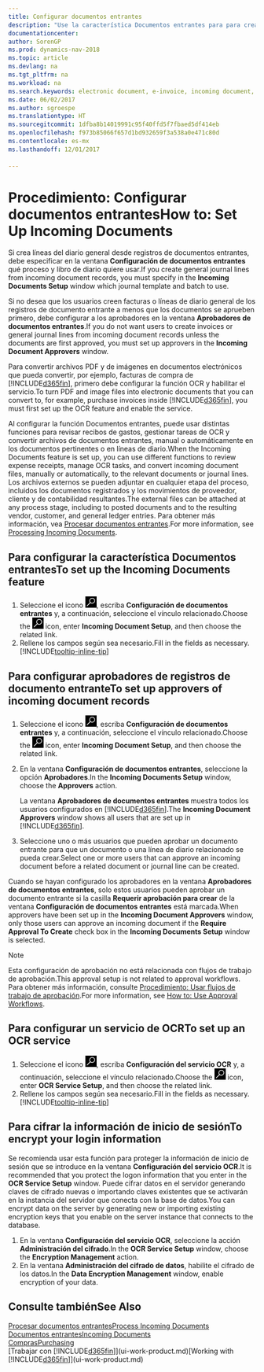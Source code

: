 ```yaml
---
title: Configurar documentos entrantes
description: "Use la característica Documentos entrantes para para crear documentos electrónicos, administrar las tareas de OCR, importar facturas y convertir los archivos de imagen."
documentationcenter: 
author: SorenGP
ms.prod: dynamics-nav-2018
ms.topic: article
ms.devlang: na
ms.tgt_pltfrm: na
ms.workload: na
ms.search.keywords: electronic document, e-invoice, incoming document, OCR, ecommerce, document exchange, import invoice
ms.date: 06/02/2017
ms.author: sgroespe
ms.translationtype: HT
ms.sourcegitcommit: 1dfba8b14019991c95f40ffd5f7fbaed5df414eb
ms.openlocfilehash: f973b85066f657d1bd932659f3a538a0e471c80d
ms.contentlocale: es-mx
ms.lasthandoff: 12/01/2017

---
```

# <a name="how-to-set-up-incoming-documents"></a><span data-ttu-id="9ac86-103">Procedimiento: Configurar documentos entrantes</span><span class="sxs-lookup"><span data-stu-id="9ac86-103">How to: Set Up Incoming Documents</span></span>
<span data-ttu-id="9ac86-104">Si crea líneas del diario general desde registros de documentos entrantes, debe especificar en la ventana **Configuración de documentos entrantes** qué proceso y libro de diario quiere usar.</span><span class="sxs-lookup"><span data-stu-id="9ac86-104">If you create general journal lines from incoming document records, you must specify in the **Incoming Documents Setup** window which journal template and batch to use.</span></span>

<span data-ttu-id="9ac86-105">Si no desea que los usuarios creen facturas o líneas de diario general de los registros de documento entrante a menos que los documentos se aprueben primero, debe configurar a los aprobadores en la ventana **Aprobadores de documentos entrantes**.</span><span class="sxs-lookup"><span data-stu-id="9ac86-105">If you do not want users to create invoices or general journal lines from incoming document records unless the documents are first approved, you must set up approvers in the **Incoming Document Approvers** window.</span></span>

<span data-ttu-id="9ac86-106">Para convertir archivos PDF y de imágenes en documentos electrónicos que pueda convertir, por ejemplo, facturas de compra de [!INCLUDE[d365fin](includes/d365fin_md.md)], primero debe configurar la función OCR y habilitar el servicio.</span><span class="sxs-lookup"><span data-stu-id="9ac86-106">To turn PDF and image files into electronic documents that you can convert to, for example, purchase invoices inside [!INCLUDE[d365fin](includes/d365fin_md.md)], you must first set up the OCR feature and enable the service.</span></span>

<span data-ttu-id="9ac86-107">Al configurar la función Documentos entrantes, puede usar distintas funciones para revisar recibos de gastos, gestionar tareas de OCR y convertir archivos de documentos entrantes, manual o automáticamente en los documentos pertinentes o en líneas de diario.</span><span class="sxs-lookup"><span data-stu-id="9ac86-107">When the Incoming Documents feature is set up, you can use different functions to review expense receipts, manage OCR tasks, and convert incoming document files, manually or automatically, to the relevant documents or journal lines.</span></span> <span data-ttu-id="9ac86-108">Los archivos externos se pueden adjuntar en cualquier etapa del proceso, incluidos los documentos registrados y los movimientos de proveedor, cliente y de contabilidad resultantes.</span><span class="sxs-lookup"><span data-stu-id="9ac86-108">The external files can be attached at any process stage, including to posted documents and to the resulting vendor, customer, and general ledger entries.</span></span> <span data-ttu-id="9ac86-109">Para obtener más información, vea [Procesar documentos entrantes](across-process-income-documents.md).</span><span class="sxs-lookup"><span data-stu-id="9ac86-109">For more information, see [Processing Incoming Documents](across-process-income-documents.md).</span></span>

## <a name="to-set-up-the-incoming-documents-feature"></a><span data-ttu-id="9ac86-110">Para configurar la característica Documentos entrantes</span><span class="sxs-lookup"><span data-stu-id="9ac86-110">To set up the Incoming Documents feature</span></span>
1. <span data-ttu-id="9ac86-111">Seleccione el icono ![Buscar página o informe](media/ui-search/search_small.png "icono Buscar página o informe"), escriba **Configuración de documentos entrantes** y, a continuación, seleccione el vínculo relacionado.</span><span class="sxs-lookup"><span data-stu-id="9ac86-111">Choose the ![Search for Page or Report](media/ui-search/search_small.png "Search for Page or Report icon") icon, enter **Incoming Document Setup**, and then choose the related link.</span></span>
2. <span data-ttu-id="9ac86-112">Rellene los campos según sea necesario.</span><span class="sxs-lookup"><span data-stu-id="9ac86-112">Fill in the fields as necessary.</span></span> [!INCLUDE[tooltip-inline-tip](includes/tooltip-inline-tip_md.md)]

## <a name="to-set-up-approvers-of-incoming-document-records"></a><span data-ttu-id="9ac86-113">Para configurar aprobadores de registros de documento entrante</span><span class="sxs-lookup"><span data-stu-id="9ac86-113">To set up approvers of incoming document records</span></span>
1. <span data-ttu-id="9ac86-114">Seleccione el icono ![Buscar página o informe](media/ui-search/search_small.png "icono Buscar página o informe"), escriba **Configuración de documentos entrantes** y, a continuación, seleccione el vínculo relacionado.</span><span class="sxs-lookup"><span data-stu-id="9ac86-114">Choose the ![Search for Page or Report](media/ui-search/search_small.png "Search for Page or Report icon") icon, enter **Incoming Document Setup**, and then choose the related link.</span></span>  
2. <span data-ttu-id="9ac86-115">En la ventana **Configuración de documentos entrantes**, seleccione la opción **Aprobadores**.</span><span class="sxs-lookup"><span data-stu-id="9ac86-115">In the **Incoming Documents Setup** window, choose the **Approvers** action.</span></span>

    <span data-ttu-id="9ac86-116">La ventana **Aprobadores de documentos entrantes** muestra todos los usuarios configurados en [!INCLUDE[d365fin](includes/d365fin_md.md)].</span><span class="sxs-lookup"><span data-stu-id="9ac86-116">The **Incoming Document Approvers** window shows all users that are set up in [!INCLUDE[d365fin](includes/d365fin_md.md)].</span></span>  
3. <span data-ttu-id="9ac86-117">Seleccione uno o más usuarios que pueden aprobar un documento entrante para que un documento o una línea de diario relacionado se pueda crear.</span><span class="sxs-lookup"><span data-stu-id="9ac86-117">Select one or more users that can approve an incoming document before a related document or journal line can be created.</span></span>

<span data-ttu-id="9ac86-118">Cuando se hayan configurado los aprobadores en la ventana **Aprobadores de documentos entrantes**, solo estos usuarios pueden aprobar un documento entrante si la casilla **Requerir aprobación para crear** de la ventana **Configuración de documentos entrantes** está marcada.</span><span class="sxs-lookup"><span data-stu-id="9ac86-118">When approvers have been set up in the **Incoming Document Approvers** window, only those users can approve an incoming document if the **Require Approval To Create** check box in the **Incoming Documents Setup** window is selected.</span></span>

> [!NOTE]  
>   <span data-ttu-id="9ac86-119">Esta configuración de aprobación no está relacionada con flujos de trabajo de aprobación.</span><span class="sxs-lookup"><span data-stu-id="9ac86-119">This approval setup is not related to approval workflows.</span></span> <span data-ttu-id="9ac86-120">Para obtener más información, consulte [Procedimiento: Usar flujos de trabajo de aprobación](across-how-use-approval-workflows.md).</span><span class="sxs-lookup"><span data-stu-id="9ac86-120">For more information, see [How to: Use Approval Workflows](across-how-use-approval-workflows.md).</span></span>

## <a name="to-set-up-an-ocr-service"></a><span data-ttu-id="9ac86-121">Para configurar un servicio de OCR</span><span class="sxs-lookup"><span data-stu-id="9ac86-121">To set up an OCR service</span></span>
1. <span data-ttu-id="9ac86-122">Seleccione el icono ![Buscar página o informe](media/ui-search/search_small.png "icono Buscar página o informe"), escriba **Configuración del servicio OCR** y, a continuación, seleccione el vínculo relacionado.</span><span class="sxs-lookup"><span data-stu-id="9ac86-122">Choose the ![Search for Page or Report](media/ui-search/search_small.png "Search for Page or Report icon") icon, enter **OCR Service Setup**, and then choose the related link.</span></span>
2. <span data-ttu-id="9ac86-123">Rellene los campos según sea necesario.</span><span class="sxs-lookup"><span data-stu-id="9ac86-123">Fill in the fields as necessary.</span></span> [!INCLUDE[tooltip-inline-tip](includes/tooltip-inline-tip_md.md)]

## <a name="to-encrypt-your-login-information"></a><span data-ttu-id="9ac86-124">Para cifrar la información de inicio de sesión</span><span class="sxs-lookup"><span data-stu-id="9ac86-124">To encrypt your login information</span></span>
<span data-ttu-id="9ac86-125">Se recomienda usar esta función para proteger la información de inicio de sesión que se introduce en la ventana **Configuración del servicio OCR**.</span><span class="sxs-lookup"><span data-stu-id="9ac86-125">It is recommended that you protect the logon information that you enter in the **OCR Service Setup** window.</span></span> <span data-ttu-id="9ac86-126">Puede cifrar datos en el servidor generando claves de cifrado nuevas o importando claves existentes que se activarán en la instancia del servidor que conecta con la base de datos.</span><span class="sxs-lookup"><span data-stu-id="9ac86-126">You can encrypt data on the server by generating new or importing existing encryption keys that you enable on the server instance that connects to the database.</span></span>

1. <span data-ttu-id="9ac86-127">En la ventana **Configuración del servicio OCR**, seleccione la acción **Administración del cifrado**.</span><span class="sxs-lookup"><span data-stu-id="9ac86-127">In the **OCR Service Setup** window, choose the **Encryption Management** action.</span></span>
2. <span data-ttu-id="9ac86-128">En la ventana **Administración del cifrado de datos**, habilite el cifrado de los datos.</span><span class="sxs-lookup"><span data-stu-id="9ac86-128">In the **Data Encryption Management** window, enable encryption of your data.</span></span>

## <a name="see-also"></a><span data-ttu-id="9ac86-129">Consulte también</span><span class="sxs-lookup"><span data-stu-id="9ac86-129">See Also</span></span>
[<span data-ttu-id="9ac86-130">Procesar documentos entrantes</span><span class="sxs-lookup"><span data-stu-id="9ac86-130">Process Incoming Documents</span></span>](across-process-income-documents.md)  
[<span data-ttu-id="9ac86-131">Documentos entrantes</span><span class="sxs-lookup"><span data-stu-id="9ac86-131">Incoming Documents</span></span>](across-income-documents.md)  
[<span data-ttu-id="9ac86-132">Compras</span><span class="sxs-lookup"><span data-stu-id="9ac86-132">Purchasing</span></span>](purchasing-manage-purchasing.md)  
<span data-ttu-id="9ac86-133">[Trabajar con [!INCLUDE[d365fin](includes/d365fin_md.md)]](ui-work-product.md)</span><span class="sxs-lookup"><span data-stu-id="9ac86-133">[Working with [!INCLUDE[d365fin](includes/d365fin_md.md)]](ui-work-product.md)</span></span>

